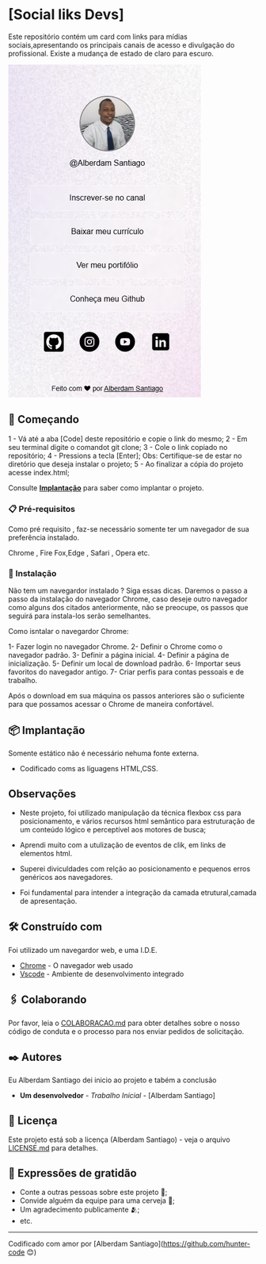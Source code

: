 # [Social liks Devs]

Este repositório contém um card com links para mídias sociais,apresentando os principais canais de acesso e divulgação do profissional. Existe a mudança de estado de claro para escuro.

<img src="./assets/dev.jpeg" alt="Imagen do desenvolvedor">

## 🚀 Começando

1 - Vá até a aba [Code] deste repositório e copie o link do mesmo;
2 - Em seu terminal digite o comandot git clone;
3 - Cole o link copiado no repositório;
4 - Pressions a tecla [Enter];
Obs: Certifique-se de estar no diretório que deseja instalar o projeto;
5 - Ao finalizar a cópia do projeto acesse index.html;

Consulte **[Implantação](#-implanta%C3%A7%C3%A3o)** para saber como implantar o projeto.

### 📋 Pré-requisitos

Como pré requisito , faz-se necessário somente ter um navegador de sua preferência instalado.

Chrome , Fire Fox,Edge , Safari , Opera etc.

### 🔧 Instalação

Não tem um navegardor instalado ? Siga essas dicas. Daremos o passo a passo da instalação do navegador Chrome, caso deseje outro navegador como alguns dos citados anteriormente, não se preocupe, os passos que seguirá para instala-los serão semelhantes.

Como isntalar o navegardor Chrome:

1- Fazer login no navegador Chrome.
2- Definir o Chrome como o navegador padrão.
3- Definir a página inicial.
4- Definir a página de inicialização.
5- Definir um local de download padrão.
6- Importar seus favoritos do navegador antigo.
7- Criar perfis para contas pessoais e de trabalho.

Após o download em sua máquina os passos anteriores são o suficiente para que possamos acessar o Chrome de maneira confortável.

## 📦 Implantação

Somente estático não é necessário nehuma fonte externa.

- Codificado coms as liguagens HTML,CSS.

## Observações

- Neste projeto, foi utilizado manipulação da técnica flexbox css para posicionamento, e vários recursos html semântico para estruturação de um conteúdo lógico e perceptível aos motores de busca;

- Aprendi muito com a utulização de eventos de clik, em links de elementos html.

- Superei diviculdades com relção ao posicionamento e pequenos erros genéricos aos navegadores.

- Foi fundamental para intender a integração da camada etrutural,camada de apresentação.

## 🛠️ Construído com

Foi utilizado um navegardor web, e uma I.D.E.

- [Chrome](https://www.google.com/chrome/) - O navegador web usado
- [Vscode](https://code.visualstudio.com/download) - Ambiente de desenvolvimento integrado

## 🖇️ Colaborando

Por favor, leia o [COLABORACAO.md](https://gist.github.com/usuario/linkParaInfoSobreContribuicoes) para obter detalhes sobre o nosso código de conduta e o processo para nos enviar pedidos de solicitação.

## ✒️ Autores

Eu Alberdam Santiago dei inicio ao projeto e tabém a conclusão

- **Um desenvolvedor** - _Trabalho Inicial_ - [Alberdam Santiago]

## 📄 Licença

Este projeto está sob a licença (Alberdam Santiago) - veja o arquivo [LICENSE.md](https://github.com/usuario/projeto/licenca) para detalhes.

## 🎁 Expressões de gratidão

- Conte a outras pessoas sobre este projeto 📢;
- Convide alguém da equipe para uma cerveja 🍺;
- Um agradecimento publicamente 🫂;
- etc.

---

Codificado com amor por [Alberdam Santiago](https://github.com/hunter-code 😊)
